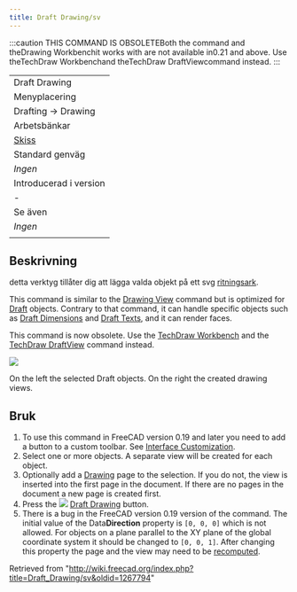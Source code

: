 ```yaml
---
title: Draft Drawing/sv
---
```

:::caution
THIS COMMAND IS OBSOLETEBoth the command and theDrawing Workbenchit works with are not available in0.21 and above. Use theTechDraw Workbenchand theTechDraw DraftViewcommand instead.
:::

|  |
| --- |
| Draft Drawing |
| Menyplacering |
| Drafting → Drawing |
| Arbetsbänkar |
| [Skiss](/Draft_Workbench/sv "Draft Workbench/sv") |
| Standard genväg |
| *Ingen* |
| Introducerad i version |
| - |
| Se även |
| *Ingen* |
|  |

## Beskrivning

detta verktyg tillåter dig att lägga valda objekt på ett svg [ritningsark](/Drawing_Workbench/sv "Drawing Workbench/sv").

This command is similar to the [Drawing View](/Drawing_View "Drawing View") command but is optimized for [Draft](/Draft_Workbench "Draft Workbench") objects. Contrary to that command, it can handle specific objects such as [Draft Dimensions](/Draft_Dimension "Draft Dimension") and [Draft Texts](/Draft_Text "Draft Text"), and it can render faces.

This command is now obsolete. Use the [TechDraw Workbench](/TechDraw_Workbench "TechDraw Workbench") and the [TechDraw DraftView](/TechDraw_DraftView "TechDraw DraftView") command instead.

![](/images/Draft_drawing_example.jpg)

On the left the selected Draft objects. On the right the created drawing views.

## Bruk

1. To use this command in FreeCAD version 0.19 and later you need to add a button to a custom toolbar. See [Interface Customization](/Interface_Customization "Interface Customization").
2. Select one or more objects. A separate view will be created for each object.
3. Optionally add a [Drawing](/Drawing_Workbench "Drawing Workbench") page to the selection. If you do not, the view is inserted into the first page in the document. If there are no pages in the document a new page is created first.
4. Press the ![](/images/Draft_Drawing.svg) [Draft Drawing](/Draft_Drawing "Draft Drawing") button.
5. There is a bug in the FreeCAD version 0.19 version of the command. The initial value of the Data**Direction** property is `[0, 0, 0]` which is not allowed. For objects on a plane parallel to the XY plane of the global coordinate system it should be changed to `[0, 0, 1]`. After changing this property the page and the view may need to be [recomputed](/Std_Refresh "Std Refresh").

Retrieved from "<http://wiki.freecad.org/index.php?title=Draft_Drawing/sv&oldid=1267794>"
